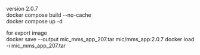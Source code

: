 version 2.0.7\
docker compose build --no-cache\
docker compose up -d

for export image\
docker save --output mic_mms_app_207.tar mic/mms_app:2.0.7 
docker load -i mic_mms_app_207.tar
